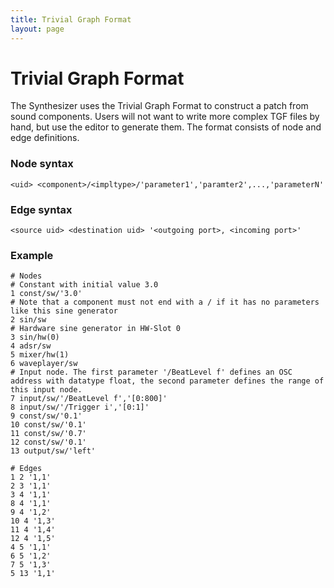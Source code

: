 ```yaml
---
title: Trivial Graph Format
layout: page
---
```

# Trivial Graph Format

The Synthesizer uses the Trivial Graph Format to construct a patch from sound components. Users will not want to write more complex TGF files by hand, but use the editor to generate them.
The format consists of node and edge definitions.
### Node syntax
`<uid> <component>/<impltype>/'parameter1','paramter2',...,'parameterN'`

### Edge syntax
`<source uid> <destination uid> '<outgoing port>, <incoming port>'`

### Example
```
# Nodes
# Constant with initial value 3.0
1 const/sw/'3.0'
# Note that a component must not end with a / if it has no parameters like this sine generator
2 sin/sw
# Hardware sine generator in HW-Slot 0
3 sin/hw(0)
4 adsr/sw
5 mixer/hw(1)
6 waveplayer/sw
# Input node. The first parameter '/BeatLevel f' defines an OSC address with datatype float, the second parameter defines the range of this input node.
7 input/sw/'/BeatLevel f','[0:800]'
8 input/sw/'/Trigger i','[0:1]'
9 const/sw/'0.1'
10 const/sw/'0.1'
11 const/sw/'0.7'
12 const/sw/'0.1'
13 output/sw/'left'

# Edges
1 2 '1,1'
2 3 '1,1'
3 4 '1,1'
8 4 '1,1'
9 4 '1,2'
10 4 '1,3'
11 4 '1,4'
12 4 '1,5'
4 5 '1,1'
6 5 '1,2'
7 5 '1,3'
5 13 '1,1'
```
